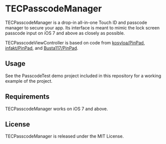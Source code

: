 # TECPasscodeManager

TECPasscodeManager is a drop-in all-in-one Touch ID and passcode manager to secure your app. Its interface is meant to mimic the lock screen passcode input on iOS 7 and above as closely as possible.

TECPasscodeViewController is based on code from [kosyloa/PinPad](https://github.com/kosyloa/PinPad), [infakt/PinPad](https://github.com/infakt/PinPad), and [Busta117/PinPad](https://github.com/Busta117/PinPad).


## Usage

See the PasscodeTest demo project included in this repository for a working example of the project.


## Requirements

TECPasscodeManager works on iOS 7 and above.


## License

TECPasscodeManager is released under the MIT License.